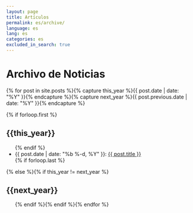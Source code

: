 ```yaml
---
layout: page
title: Artículos
permalink: es/archive/
language: es
lang: es
categories: es
excluded_in_search: true
---
```

# Archivo de Noticias

{% for post in site.posts  %}{% capture this_year %}{{ post.date | date: "%Y" }}{% endcapture %}{% capture next_year %}{{ post.previous.date | date: "%Y" }}{% endcapture %}

{% if forloop.first %}<h2 class="c-archives__year" id="{{ this_year }}-ref">{{this_year}}</h2>
<ul class="c-archives__list">{% endif %}
<li class="c-archives__item">
  {{ post.date | date: "%b %-d, %Y" }}: <a href="{{ post.url | prepend: site.baseurl }}">{{ post.title }}</a>
  </li>{% if forloop.last %}</ul>{% else %}{% if this_year != next_year %}
</ul>
<h2 class="c-archives__year" id="{{ next_year }}-ref">{{next_year}}</h2>
<ul class="c-archives__list">{% endif %}{% endif %}{% endfor %}
